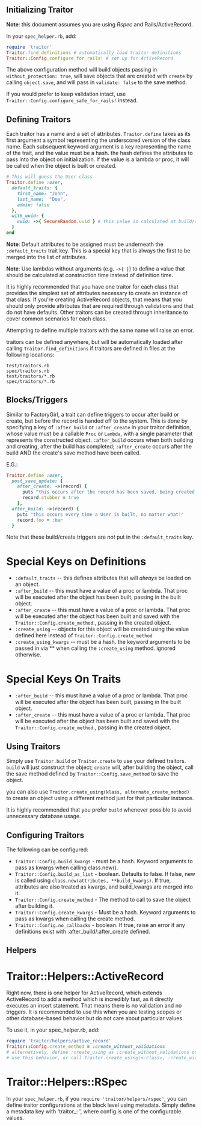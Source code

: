 Initializing Traitor
--------------------

**Note**: this document assumes you are using *Rspec* and Rails/ActiveRecord.

In your `spec_helper.rb`, add:

```ruby
require 'traitor'
Traitor.find_definitions # automatically load traitor definitions
Traitor::Config.configure_for_rails! # set up for ActiveRecord
```

The above configuration method will build objects passing in `without_protection: true`, will
save objects that are created with `create` by calling `object.save`, and will pass in
`validate: false` to the save method.

If you would prefer to keep validation intact, use `Traitor::Config.configure_safe_for_rails!`
instead.

Defining Traitors
------------------

Each traitor has a name and a set of attributes. `Traitor.define` takes as its first argument
a symbol representing the underscored version of the class name. Each subsequent keyword
argument is a key representing the name of the trait, and the value must be a hash. the
hash defines the attributes to pass into the object on initialization. If the value is
a lambda or proc, it will be called when the object is built or created.

```ruby
# This will guess the User class
Traitor.define :user,
  default_traits: {
    first_name: "John",
    last_name:  "Doe",
    admin: false
  },
  with_uuid: {
    uuid: ->{ SecureRandom.uuid } # this value is calculated at build/create time, not definition time.
  }
end
```

**Note**: Default attributes to be assigned must be underneath the `:default_traits` trait key. This is a
special key that is always the first to be merged into the list of attributes.

**Note**: Use lambdas without arguments (e.g. `->{ }`) to define a value that should be calculated at
construction time instead of definition time.

It is highly recommended that you have one traitor for each class that provides the simplest
set of attributes necessary to create an instance of that class. If you're creating ActiveRecord
objects, that means that you should only provide attributes that are required through validations
and that do not have defaults. Other traitors can be created through inheritance to cover common
scenarios for each class.

Attempting to define multiple traitors with the same name will raise an error.

traitors can be defined anywhere, but will be automatically loaded after
calling `Traitor.find_definitions` if traitors are defined in files at the
following locations:

    test/traitors.rb
    spec/traitors.rb
    test/traitors/*.rb
    spec/traitors/*.rb

Blocks/Triggers
---------------

Similar to FactoryGirl, a trait can define triggers to occur after build or create, but before the
record is handed off to the system. This is done by specifying a key of `:after_build` or
`:after_create` in your traitor definition, whose value must be a callable `Proc` or `Lambda`, with
a single parameter that represents the constructed object. `:after_build` occurs when both building
and creating, after the build has completed; `:after_create` occurs after the build AND the create's
save method have been called.

E.G.:

```ruby
Traitor.define :user,
  post_save_update: {
    after_create: ->(record) {
      puts "this occurs after the record has been saved, being created with this trait!"
      record.stubber = true
    },
  after_build: ->(record) {
    puts "this occurs every time a User is built, no matter what!"
    record.foo = :bar
  }
```

Note that these build/create triggers are *not* put in the `:default_traits` key.

Special Keys on Definitions
===========================

* `:default_traits` -- this defines attributes that will *always* be loaded on an object.
* `:after_build` -- this must have a value of a proc or lambda. That proc will be executed
  after the object has been built, passing in the built object.
* `:after_create` -- this must have a value of a proc or lambda. That proc will be executed
  after the object has been built and saved with the `Traitor::Config.create_method`., passing
  in the created object.
* `:create_using` -- objects for this object will be created using the value defined here instead
  of `Traitor::Config.create_method`
* `:create_using_kwargs` -- must be a hash. the keyword arguments to be passed in via ** when
  calling the `:create_using` method. ignored otherwise.

Special Keys On Traits
======================

* `:after_build` -- this must have a value of a proc or lambda. That proc will be executed
  after the object has been built, passing in the built object.
* `:after_create` -- this must have a value of a proc or lambda. That proc will be executed
  after the object has been built and saved with the `Traitor::Config.create_method`., passing
  in the created object.

Using Traitors
--------------

Simply use `Traitor.build` or `Traitor.create` to use your defined traitors. `build` will
just construct the object; `create` will, after building the object, call the save method
defined by `Traitor::Config.save_method` to save the object.

you can also use `Traitor.create_using(klass, alternate_create_method)` to create an object
using a different method just for that particular instance.

It is highly recommended that you prefer `build` whenever possible to avoid unnecessary
database usage.

Configuring Traitors
--------------------

The following can be configured:

* `Traitor::Config.build_kwargs` - must be a hash. Keyword arguments to pass as
  kwargs when calling class.new().
* `Traitor::Config.build_as_list` - boolean. Defaults to false. If false, new is
  called using `class.new(attributes, **build_kwargs)`. If true, attributes are
  also treated as kwargs, and build_kwargs are merged into it.
* `Traitor::Config.create_method` - The method to call to save the object after
  building it.
* `Traitor::Config.create_kwargs` - Must be a hash. Keyword arguments to pass as
  kwargs when calling the create method.
* `Traitor::Config.no_callbacks` - boolean. If true, raise an error if any definitions
  exist with :after_build/:after_create defined.

Helpers
-------

Traitor::Helpers::ActiveRecord
==============================

Right now, there is one helper for ActiveRecord, which extends ActiveRecord to add
a method which is incredibly fast, as it directly executes an insert statement. That
means there is no validation and no triggers. It is recommended to use this when you
are testing scopes or other database-based behavior but do not care about particular
values.

To use it, in your spec_helper.rb, add:

```ruby
require 'traitor/helpers/active_record'
Traitor::Config.create_method = :create_without_validations
# alternatively, define :create_using as :create_without_validations on the traitors you want to
# use this behavior, or call Traitor.create_using(<:class>, :create_without_validations, *traits, **attributes)
```

Traitor::Helpers::RSpec
=======================

In your `spec_helper.rb`, if you `require 'traitor/helpers/rspec'`, you can define
traitor configurations at the block level using metadata. Simply define a metadata
key with 'traitor_<config>: <value>', where config is one of the configurable values.
